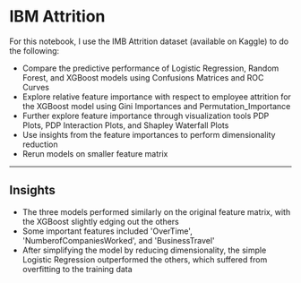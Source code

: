 

# IBM Attrition

For this notebook, I use the IMB Attrition dataset (available on Kaggle) to do the following:
* Compare the predictive performance of Logistic Regression, Random Forest, and XGBoost models using Confusions Matrices and ROC Curves 
* Explore relative feature importance with respect to employee attrition for the XGBoost model using Gini Importances and Permutation_Importance
* Further explore feature importance through visualization tools PDP Plots, PDP Interaction Plots, and Shapley Waterfall Plots
* Use insights from the feature importances to perform dimensionality reduction
* Rerun models on smaller feature matrix

- - - - - - - - - - - - - - - - - - - - - - - - - - - - - - - - - - - - - - - - - - - - - - - - - - - - - - - - - - - - - - - - - - -

## Insights

* The three models performed similarly on the original feature matrix, with the XGBoost slightly edging out the others
* Some important features included 'OverTime', 'NumberofCompaniesWorked', and 'BusinessTravel'
* After simplifying the model by reducing dimensionality, the simple Logistic Regression outperformed the others, which suffered from overfitting to the training data


